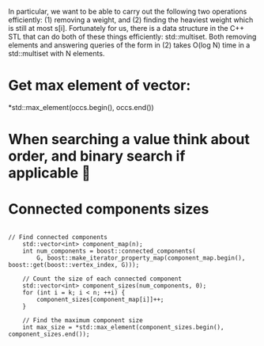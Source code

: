  In particular, we want to be able to carry out the
following two operations efficiently: (1) removing a weight, and (2) finding the heaviest weight
which is still at most s[i].
Fortunately for us, there is a data structure in the C++ STL that can do both of these things
efficiently: std::multiset. Both removing elements and answering queries of the form in (2)
takes O(log N) time in a std::multiset with N elements.

# Get max element of vector:

 *std::max_element(occs.begin(), occs.end())

# When searching a value think about order, and binary search if applicable 🧠

# Connected components sizes

```

// Find connected components
    std::vector<int> component_map(n);
    int num_components = boost::connected_components(
        G, boost::make_iterator_property_map(component_map.begin(), boost::get(boost::vertex_index, G)));

    // Count the size of each connected component
    std::vector<int> component_sizes(num_components, 0);
    for (int i = k; i < n; ++i) {
        component_sizes[component_map[i]]++;
    }

    // Find the maximum component size
    int max_size = *std::max_element(component_sizes.begin(), component_sizes.end());

```